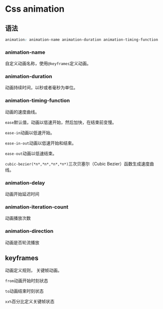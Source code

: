 # Css animation

## 语法

```css
animation: animation-name animation-duration animation-timing-function animation-delay animation-iteration-count animation-direction
```



### animation-name

自定义动画名称，使用```@keyframes```定义动画。



### animation-duration

动画持续时间，以秒或者毫秒为单位。



### animation-timing-function

动画的速度曲线。

```ease```默认值，动画以低速开始，然后加快，在结束前变慢。

```ease-in```动画以低速开始。

```ease-in-out```动画以低速开始和结束。

```ease-out```动画以低速结束。

```cubic-bezier(*n*,*n*,*n*,*n*)```三次贝塞尔（Cubic Bezier）函数生成速度曲线。



### animation-delay

动画开始延迟时间 



### animation-iteration-count

动画播放次数



### animation-direction

动画是否轮流播放





## keyframes

动画定义规则， 关键帧动画。

```from```动画开始时刻状态

```to```动画结束时刻状态

```xx%```百分比定义关键帧状态

